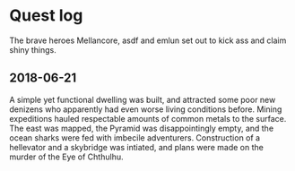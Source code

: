 Quest log
===

The brave heroes Mellancore, asdf and emlun set out to kick ass and claim shiny
things.


2018-06-21
---

A simple yet functional dwelling was built, and attracted some poor new denizens
who apparently had even worse living conditions before. Mining expeditions
hauled respectable amounts of common metals to the surface. The east was mapped,
the Pyramid was disappointingly empty, and the ocean sharks were fed with
imbecile adventurers. Construction of a hellevator and a skybridge was intiated,
and plans were made on the murder of the Eye of Chthulhu.
